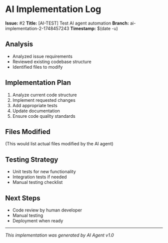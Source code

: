 # AI Implementation Log

**Issue:** #2
**Title:** [AI-TEST] Test AI agent automation
**Branch:** ai-implementation-2-1748457243
**Timestamp:** $(date -u)

## Analysis
- Analyzed issue requirements
- Reviewed existing codebase structure
- Identified files to modify

## Implementation Plan
1. Analyze current code structure
2. Implement requested changes
3. Add appropriate tests
4. Update documentation
5. Ensure code quality standards

## Files Modified
(This would list actual files modified by the AI agent)

## Testing Strategy
- Unit tests for new functionality
- Integration tests if needed
- Manual testing checklist

## Next Steps
- Code review by human developer
- Manual testing
- Deployment when ready

---
*This implementation was generated by AI Agent v1.0*
